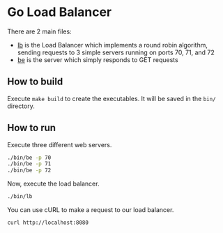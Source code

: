 # Go Load Balancer

There are 2 main files:
- [lb](./cmd/lb/main.go) is the Load Balancer which implements a round robin algorithm, sending requests to 3 simple servers running on ports 70, 71, and 72
- [be](./cmd/be/main.go) is the server which simply responds to GET requests

## How to build
Execute ```make build``` to create the executables. It will be saved in the ```bin/``` directory.

## How to run
Execute three different web servers.

```bash
./bin/be -p 70
./bin/be -p 71
./bin/be -p 72
```
Now, execute the load balancer.
```bash
./bin/lb
```
You can use cURL to make a request to our load balancer.
```bash
curl http://localhost:8080
```
